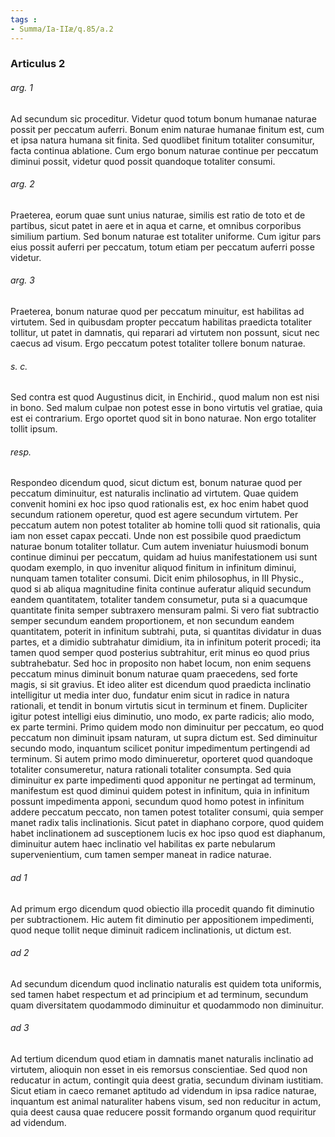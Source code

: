 ```yaml
---
tags : 
- Summa/Ia-IIæ/q.85/a.2
---
```


### Articulus 2

###### arg. 1
Ad secundum sic proceditur. Videtur quod totum bonum humanae naturae possit per peccatum auferri. Bonum enim naturae humanae finitum est, cum et ipsa natura humana sit finita. Sed quodlibet finitum totaliter consumitur, facta continua ablatione. Cum ergo bonum naturae continue per peccatum diminui possit, videtur quod possit quandoque totaliter consumi.

###### arg. 2
Praeterea, eorum quae sunt unius naturae, similis est ratio de toto et de partibus, sicut patet in aere et in aqua et carne, et omnibus corporibus similium partium. Sed bonum naturae est totaliter uniforme. Cum igitur pars eius possit auferri per peccatum, totum etiam per peccatum auferri posse videtur.

###### arg. 3
Praeterea, bonum naturae quod per peccatum minuitur, est habilitas ad virtutem. Sed in quibusdam propter peccatum habilitas praedicta totaliter tollitur, ut patet in damnatis, qui reparari ad virtutem non possunt, sicut nec caecus ad visum. Ergo peccatum potest totaliter tollere bonum naturae.

###### s. c.
Sed contra est quod Augustinus dicit, in Enchirid., quod malum non est nisi in bono. Sed malum culpae non potest esse in bono virtutis vel gratiae, quia est ei contrarium. Ergo oportet quod sit in bono naturae. Non ergo totaliter tollit ipsum.

###### resp.
Respondeo dicendum quod, sicut dictum est, bonum naturae quod per peccatum diminuitur, est naturalis inclinatio ad virtutem. Quae quidem convenit homini ex hoc ipso quod rationalis est, ex hoc enim habet quod secundum rationem operetur, quod est agere secundum virtutem. Per peccatum autem non potest totaliter ab homine tolli quod sit rationalis, quia iam non esset capax peccati. Unde non est possibile quod praedictum naturae bonum totaliter tollatur. Cum autem inveniatur huiusmodi bonum continue diminui per peccatum, quidam ad huius manifestationem usi sunt quodam exemplo, in quo invenitur aliquod finitum in infinitum diminui, nunquam tamen totaliter consumi. Dicit enim philosophus, in III Physic., quod si ab aliqua magnitudine finita continue auferatur aliquid secundum eandem quantitatem, totaliter tandem consumetur, puta si a quacumque quantitate finita semper subtraxero mensuram palmi. Si vero fiat subtractio semper secundum eandem proportionem, et non secundum eandem quantitatem, poterit in infinitum subtrahi, puta, si quantitas dividatur in duas partes, et a dimidio subtrahatur dimidium, ita in infinitum poterit procedi; ita tamen quod semper quod posterius subtrahitur, erit minus eo quod prius subtrahebatur. Sed hoc in proposito non habet locum, non enim sequens peccatum minus diminuit bonum naturae quam praecedens, sed forte magis, si sit gravius. Et ideo aliter est dicendum quod praedicta inclinatio intelligitur ut media inter duo, fundatur enim sicut in radice in natura rationali, et tendit in bonum virtutis sicut in terminum et finem. Dupliciter igitur potest intelligi eius diminutio, uno modo, ex parte radicis; alio modo, ex parte termini. Primo quidem modo non diminuitur per peccatum, eo quod peccatum non diminuit ipsam naturam, ut supra dictum est. Sed diminuitur secundo modo, inquantum scilicet ponitur impedimentum pertingendi ad terminum. Si autem primo modo diminueretur, oporteret quod quandoque totaliter consumeretur, natura rationali totaliter consumpta. Sed quia diminuitur ex parte impedimenti quod apponitur ne pertingat ad terminum, manifestum est quod diminui quidem potest in infinitum, quia in infinitum possunt impedimenta apponi, secundum quod homo potest in infinitum addere peccatum peccato, non tamen potest totaliter consumi, quia semper manet radix talis inclinationis. Sicut patet in diaphano corpore, quod quidem habet inclinationem ad susceptionem lucis ex hoc ipso quod est diaphanum, diminuitur autem haec inclinatio vel habilitas ex parte nebularum supervenientium, cum tamen semper maneat in radice naturae.

###### ad 1
Ad primum ergo dicendum quod obiectio illa procedit quando fit diminutio per subtractionem. Hic autem fit diminutio per appositionem impedimenti, quod neque tollit neque diminuit radicem inclinationis, ut dictum est.

###### ad 2
Ad secundum dicendum quod inclinatio naturalis est quidem tota uniformis, sed tamen habet respectum et ad principium et ad terminum, secundum quam diversitatem quodammodo diminuitur et quodammodo non diminuitur.

###### ad 3
Ad tertium dicendum quod etiam in damnatis manet naturalis inclinatio ad virtutem, alioquin non esset in eis remorsus conscientiae. Sed quod non reducatur in actum, contingit quia deest gratia, secundum divinam iustitiam. Sicut etiam in caeco remanet aptitudo ad videndum in ipsa radice naturae, inquantum est animal naturaliter habens visum, sed non reducitur in actum, quia deest causa quae reducere possit formando organum quod requiritur ad videndum.

